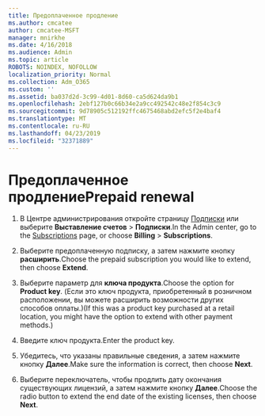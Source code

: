 ```yaml
---
title: Предоплаченное продление
ms.author: cmcatee
author: cmcatee-MSFT
manager: mnirkhe
ms.date: 4/16/2018
ms.audience: Admin
ms.topic: article
ROBOTS: NOINDEX, NOFOLLOW
localization_priority: Normal
ms.collection: Adm_O365
ms.custom: ''
ms.assetid: ba037d2d-3c99-4d01-8d60-ca5d624da9b1
ms.openlocfilehash: 2ebf127b0c66b34e2a9cc492542c48e2f854c3c9
ms.sourcegitcommit: 9d78905c512192ffc4675468abd2efc5f2e4baf4
ms.translationtype: MT
ms.contentlocale: ru-RU
ms.lasthandoff: 04/23/2019
ms.locfileid: "32371889"
---
```

# <a name="prepaid-renewal"></a><span data-ttu-id="02e39-102">Предоплаченное продление</span><span class="sxs-lookup"><span data-stu-id="02e39-102">Prepaid renewal</span></span>

1. <span data-ttu-id="02e39-103">В Центре администрирования откройте страницу [Подписки](https://go.microsoft.com/fwlink/p/?linkid=842054) или выберите **Выставление счетов** \> **Подписки**.</span><span class="sxs-lookup"><span data-stu-id="02e39-103">In the Admin center, go to the [Subscriptions](https://go.microsoft.com/fwlink/p/?linkid=842054) page, or choose **Billing** \> **Subscriptions**.</span></span>
    
2. <span data-ttu-id="02e39-104">Выберите предоплаченную подписку, а затем нажмите кнопку **расширить**.</span><span class="sxs-lookup"><span data-stu-id="02e39-104">Choose the prepaid subscription you would like to extend, then choose **Extend**.</span></span>
    
3. <span data-ttu-id="02e39-105">Выберите параметр для **ключа продукта**.</span><span class="sxs-lookup"><span data-stu-id="02e39-105">Choose the option for **Product key**.</span></span> <span data-ttu-id="02e39-106">(Если это ключ продукта, приобретенный в розничном расположении, вы можете расширить возможности других способов оплаты.)</span><span class="sxs-lookup"><span data-stu-id="02e39-106">(If this was a product key purchased at a retail location, you might have the option to extend with other payment methods.)</span></span>
    
4. <span data-ttu-id="02e39-107">Введите ключ продукта.</span><span class="sxs-lookup"><span data-stu-id="02e39-107">Enter the product key.</span></span>
    
5. <span data-ttu-id="02e39-108">Убедитесь, что указаны правильные сведения, а затем нажмите кнопку **Далее**.</span><span class="sxs-lookup"><span data-stu-id="02e39-108">Make sure the information is correct, then choose **Next**.</span></span>
    
6. <span data-ttu-id="02e39-109">Выберите переключатель, чтобы продлить дату окончания существующих лицензий, а затем нажмите кнопку **Далее**.</span><span class="sxs-lookup"><span data-stu-id="02e39-109">Choose the radio button to extend the end date of the existing licenses, then choose **Next**.</span></span>
    

